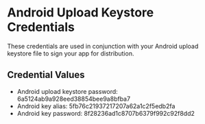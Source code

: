 # Android Upload Keystore Credentials

These credentials are used in conjunction with your Android upload keystore file to sign your app for distribution.

## Credential Values

- Android upload keystore password: 6a5124ab9a928eed38854bee9a8bfba7
- Android key alias: 5fb76c21937217207a62a1c2f5edb2fa
- Android key password: 8f28236ad1c8707b6379f992c92f8dd2
      